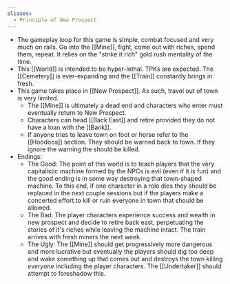 ```yaml
---
aliases:
  - Principle of New Prospect
---
```

- The gameplay loop for this game is simple, combat focused and very much on rails. Go into the [[Mine]], fight, come out with riches, spend them, repeat. It relies on the "strike it rich" gold rush mentality of the time.
- This [[World]] is intended to be hyper-lethal. TPKs are expected. The [[Cemetery]] is ever-expanding and the [[Train]] constantly brings in fresh.
- This game takes place in [[New Prospect]]. As such, travel out of town is very limited.
	- The [[Mine]] is ultimately a dead end and characters who enter must eventually return to New Prospect.
	- Characters can head [[Back East]] and retire provided they do not have a loan with the [[Bank]].
	- If anyone tries to leave town on foot or horse refer to the [[Hoodoos]] section. They should be warned back to town. If they ignore the warning the should be killed.
- Endings:
	- The Good: The point of this world is to teach players that the very capitalistic machine formed by the NPCs is evil (even if it is fun) and the good ending is in some way destroying that town-shaped machine. To this end, if one character in a role dies they should be replaced in the next couple sessions but if the players make a concerted effort to kill or ruin everyone in town that should be allowed.
	- The Bad: The player characters experience success and wealth in new prospect and decide to retire back east, perpetuating the stories of it's riches while leaving the machine intact. The train arrives with fresh miners the next week.
	- The Ugly: The [[Mine]] should get progressively more dangerous and more lucrative but eventually the players should dig *too* deep and wake something up that comes out and destroys the town killing *everyone* including the player characters. The [[Undertaker]] should attempt to foreshadow this.